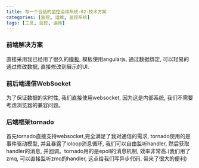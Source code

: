 ```yaml
---
title: 写一个合适的监控运维系统-02-技术方案
categories: [监控, 运维, 监控系统]
tags: [工具, 监控, 运维]
---
```


### 前端解决方案
直接采用我已经用了很久的[模板](http://encrt.com/2016/05/15/%E4%B8%80%E4%B8%AA%E7%AE%80%E5%8D%95%E5%AE%9E%E7%94%A8%E7%9A%84%E5%90%8E%E7%AB%AF%E7%AE%A1%E7%90%86%E7%95%8C%E9%9D%A2%E6%A8%A1%E6%9D%BF/), 模板使用angularjs, 通过数据绑定, 可以轻易的通过修改数据, 直接修改到展示的UI.

### 前后端通信WebSocket
为了保证数据的实时性, 我们直接使用websocket, 因为这是内部系统, 我们不需要考虑浏览器的兼容问题。

### 后端框架tornado
首先tornado直接支持websocket,完全满足了我对通信的需求, tornado使用的是事件驱动模型, 并且暴露了ioloop消息循环, 我们可以自由监听handler, 然后获取handler的消息, 并回调。tornado用的是epoll的消息机制, 效率非常高.(我们用了zmq, 可以直接监听zmq的handler, 这点给我们写异步代码, 带来了很大的便利)
